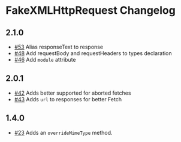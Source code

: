# FakeXMLHttpRequest Changelog

## 2.1.0

* [#53](https://github.com/pretenderjs/FakeXMLHttpRequest/pull/53) Alias responseText to response
* [#48](https://github.com/pretenderjs/FakeXMLHttpRequest/pull/48) Add requestBody and requestHeaders to types declaration
* [#46](https://github.com/pretenderjs/FakeXMLHttpRequest/pull/46) Add `module` attribute

## 2.0.1
* [#42](https://github.com/pretenderjs/FakeXMLHttpRequest/pull/42) Adds better supported for aborted fetches
* [#43](https://github.com/pretenderjs/FakeXMLHttpRequest/pull/43) Adds `url` to responses for better Fetch

## 1.4.0

* [#23](https://github.com/pretenderjs/FakeXMLHttpRequest/pull/23) Adds an `overrideMimeType` method.
